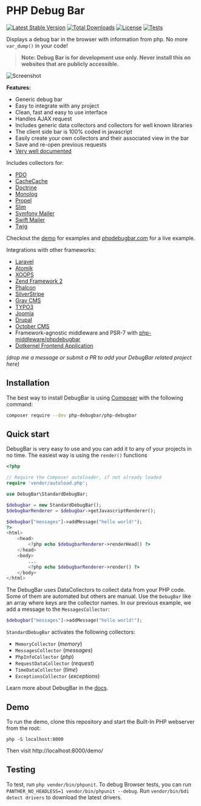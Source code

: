 # PHP Debug Bar

[![Latest Stable Version](https://img.shields.io/packagist/v/maximebf/debugbar?label=Stable)](https://packagist.org/packages/maximebf/debugbar) [![Total Downloads](https://img.shields.io/packagist/dt/maximebf/debugbar?label=Downloads)](https://packagist.org/packages/maximebf/debugbar) [![License](https://img.shields.io/badge/Licence-MIT-4d9283)](https://packagist.org/packages/maximebf/debugbar) [![Tests](https://github.com/maximebf/php-debugbar/actions/workflows/run-tests.yml/badge.svg)](https://github.com/maximebf/php-debugbar/actions/workflows/run-tests.yml)

Displays a debug bar in the browser with information from php.
No more `var_dump()` in your code!

> **Note: Debug Bar is for development use only. Never install this on websites that are publicly accessible.**

![Screenshot](https://raw.github.com/maximebf/php-debugbar/master/docs/screenshot.png)

**Features:**

 - Generic debug bar
 - Easy to integrate with any project
 - Clean, fast and easy to use interface
 - Handles AJAX request
 - Includes generic data collectors and collectors for well known libraries
 - The client side bar is 100% coded in javascript
 - Easily create your own collectors and their associated view in the bar
 - Save and re-open previous requests
 - [Very well documented](http://phpdebugbar.com/docs)

Includes collectors for:

  - [PDO](http://php.net/manual/en/book.pdo.php)
  - [CacheCache](http://maximebf.github.io/CacheCache/)
  - [Doctrine](http://doctrine-project.org)
  - [Monolog](https://github.com/Seldaek/monolog)
  - [Propel](http://propelorm.org/)
  - [Slim](http://slimframework.com)
  - [Symfony Mailer](https://symfony.com/doc/current/mailer.html)
  - [Swift Mailer](http://swiftmailer.org/)
  - [Twig](http://twig.symfony.com/)

Checkout the [demo](https://github.com/maximebf/php-debugbar/tree/master/demo) for
examples and [phpdebugbar.com](http://phpdebugbar.com) for a live example.

Integrations with other frameworks:

  - [Laravel](https://github.com/barryvdh/laravel-debugbar)
  - [Atomik](http://atomikframework.com/docs/error-log-debug.html#debug-bar)
  - [XOOPS](http://xoops.org/modules/news/article.php?storyid=6538)
  - [Zend Framework 2](https://github.com/snapshotpl/ZfSnapPhpDebugBar)
  - [Phalcon](https://github.com/snowair/phalcon-debugbar)
  - [SilverStripe](https://github.com/lekoala/silverstripe-debugbar)
  - [Grav CMS](https://getgrav.org)
  - [TYPO3](https://github.com/Konafets/typo3_debugbar)
  - [Joomla](https://github.com/joomla/joomla-cms/blob/4.0-dev/plugins/system/debug/debug.php)
  - [Drupal](https://www.drupal.org/project/debugbar)
  - [October CMS](https://github.com/rainlab/debugbar-plugin)
  - Framework-agnostic middleware and PSR-7 with [php-middleware/phpdebugbar](https://github.com/php-middleware/phpdebugbar)
  - [Dotkernel Frontend Application](https://github.com/dotkernel/dot-debugbar)

*(drop me a message or submit a PR to add your DebugBar related project here)*

## Installation

The best way to install DebugBar is using [Composer](http://getcomposer.org)
with the following command:

```bash
composer require --dev php-debugbar/php-debugbar
```

## Quick start

DebugBar is very easy to use and you can add it to any of your projects in no time.
The easiest way is using the `render()` functions

```PHP
<?php

// Require the Composer autoloader, if not already loaded
require 'vendor/autoload.php';

use DebugBar\StandardDebugBar;

$debugbar = new StandardDebugBar();
$debugbarRenderer = $debugbar->getJavascriptRenderer();

$debugbar["messages"]->addMessage("hello world!");
?>
<html>
    <head>
        <?php echo $debugbarRenderer->renderHead() ?>
    </head>
    <body>
        ...
        <?php echo $debugbarRenderer->render() ?>
    </body>
</html>
```

The DebugBar uses DataCollectors to collect data from your PHP code. Some of them are
automated but others are manual. Use the `DebugBar` like an array where keys are the
collector names. In our previous example, we add a message to the `MessagesCollector`:

```PHP
$debugbar["messages"]->addMessage("hello world!");
```

`StandardDebugBar` activates the following collectors:

 - `MemoryCollector` (*memory*)
 - `MessagesCollector` (*messages*)
 - `PhpInfoCollector` (*php*)
 - `RequestDataCollector` (*request*)
 - `TimeDataCollector` (*time*)
 - `ExceptionsCollector` (*exceptions*)

Learn more about DebugBar in the [docs](http://phpdebugbar.com/docs).


## Demo

To run the demo, clone this repository and start the Built-In PHP webserver from the root:

```
php -S localhost:8000
```

Then visit http://localhost:8000/demo/

## Testing

To test, run `php vendor/bin/phpunit`. 
To debug Browser tests, you can run `PANTHER_NO_HEADLESS=1 vendor/bin/phpunit --debug`. Run `vendor/bin/bdi detect drivers` to download the latest drivers.
